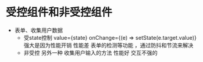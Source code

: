 # 受控组件和非受控组件

- 表单、收集用户数据
    - 受state控制
        value={state} onChange={(e) => setState(e.target.value)}
        强大是因为性能开销    性能差
        表单的检测等功能  ，通过防抖和节流来解决
    - 非受控
        另外一种 收集用户输入的方法
        性能好  交互不强的
        